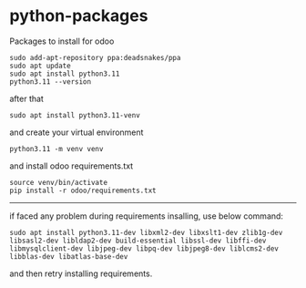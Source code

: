 # python-packages
Packages to install for odoo

```
sudo add-apt-repository ppa:deadsnakes/ppa
sudo apt update
sudo apt install python3.11
python3.11 --version
```
after that
```
sudo apt install python3.11-venv
```
and create your virtual environment
```
python3.11 -m venv venv
```
and install odoo requirements.txt
```
source venv/bin/activate
pip install -r odoo/requirements.txt
```
---------------------------------------------------
if faced any problem during requirements insalling, use below command:
```
sudo apt install python3.11-dev libxml2-dev libxslt1-dev zlib1g-dev libsasl2-dev libldap2-dev build-essential libssl-dev libffi-dev libmysqlclient-dev libjpeg-dev libpq-dev libjpeg8-dev liblcms2-dev libblas-dev libatlas-base-dev
```
and then retry installing requirements.
